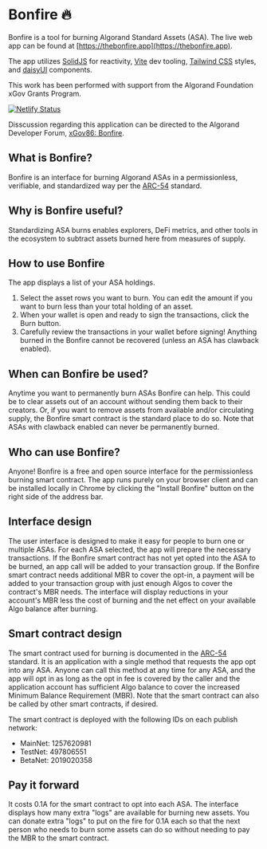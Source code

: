 # Bonfire 🔥

Bonfire is a tool for burning Algorand Standard Assets (ASA). The live web app can be found at [https://thebonfire.app](https://thebonfire.app).

The app utilizes [SolidJS](https://www.solidjs.com) for reactivity, [Vite](https://vitejs.dev) dev tooling, [Tailwind CSS](https://tailwindcss.com) styles, and [daisyUI](https://daisyui.com) components.

This work has been performed with support from the Algorand Foundation xGov Grants Program.

[![Netlify Status](https://api.netlify.com/api/v1/badges/d77b7fd3-cc08-46c6-ae0c-15fce5763f82/deploy-status)](https://app.netlify.com/sites/asa-bonfire/deploys)

Disscussion regarding this application can be directed to the Algorand Developer Forum, [xGov86: Bonfire](https://forum.algorand.org/t/xgov-86-bonfire/10541).

## What is Bonfire?

Bonfire is an interface for burning Algorand ASAs in a permissionless, verifiable, and
standardized way per the [ARC-54](https://arc.algorand.foundation/ARCs/arc-0054) standard.

## Why is Bonfire useful?

Standardizing ASA burns enables explorers, DeFi metrics, and other tools in the ecosystem to subtract assets burned here from measures of supply.

## How to use Bonfire

The app displays a list of your ASA holdings.

1. Select the asset rows you want to burn. You can edit the amount if you want to burn less than your total holding of an asset.
2. When your wallet is open and ready to sign the transactions, click the Burn button.
3. Carefully review the transactions in your wallet before signing! Anything burned in the Bonfire cannot be recovered (unless an ASA has clawback enabled).

## When can Bonfire be used?

Anytime you want to permanently burn ASAs Bonfire can help. This could be to clear assets out of an account without sending them back to their creators. Or, if you want to remove assets from available and/or circulating supply, the Bonfire smart contract is the standard place to do so. Note that ASAs with clawback enabled can never be permanently burned.

## Who can use Bonfire?

Anyone! Bonfire is a free and open source interface for the permissionless burning smart
contract. The app runs purely on your browser client and can be installed locally in Chrome
by clicking the "Install Bonfire" button on the right side of the address bar.

## Interface design

The user interface is designed to make it easy for people to burn one or multiple ASAs. For each ASA selected, the app will prepare the necessary transactions. If the Bonfire smart contract has not yet opted into the ASA to be burned, an app call will be added to your transaction group. If the Bonfire smart contract needs additional MBR to cover the opt-in, a payment will be added to your transaction group with just enough Algos to cover the contract's MBR needs. The interface will display reductions in your account's MBR less the cost of burning and the net effect on your available Algo balance after burning.

## Smart contract design

The smart contract used for burning is documented in the [ARC-54](https://arc.algorand.foundation/ARCs/arc-0054) standard. It is an application with a single method that requests the app opt into any ASA. Anyone can call this method at any time for any ASA, and the app will opt in as long as the opt in fee is covered by the caller and the application account has sufficient Algo balance to cover the increased Minimum Balance Requirement (MBR). Note that the smart contract can also be called by other smart contracts, if desired.

The smart contract is deployed with the following IDs on each publish network:

- MainNet: 1257620981
- TestNet: 497806551
- BetaNet: 2019020358

## Pay it forward

It costs 0.1A for the smart contract to opt into each ASA. The interface displays how many extra "logs" are available for burning new assets. You can donate extra "logs" to put on the fire for 0.1A each so that the next person who needs to burn some assets can do so without needing to pay the MBR to the smart contract.
